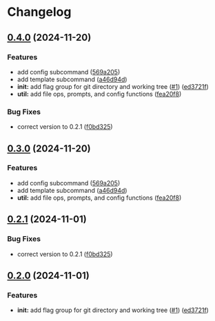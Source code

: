 # Changelog

## [0.4.0](https://github.com/iton0/hkup-cli/compare/v0.3.0...v0.4.0) (2024-11-20)


### Features

* add config subcommand ([569a205](https://github.com/iton0/hkup-cli/commit/569a205c82ca664032bb50ae32466d262a00868c))
* add template subcommand ([a46d94d](https://github.com/iton0/hkup-cli/commit/a46d94de0f5f0f43c3750b3350fbeee979e0ebf8))
* **init:** add flag group for git directory and working tree ([#1](https://github.com/iton0/hkup-cli/issues/1)) ([ed3721f](https://github.com/iton0/hkup-cli/commit/ed3721f83354dab268236e2e6ca1a033dcdc1427))
* **util:** add file ops, prompts, and config functions ([fea20f8](https://github.com/iton0/hkup-cli/commit/fea20f8222f98a7a2ebbaef17898aea12c3497c4))


### Bug Fixes

* correct version to 0.2.1 ([f0bd325](https://github.com/iton0/hkup-cli/commit/f0bd3251b349c60c5312a7ebb626bf37d775c9d6))

## [0.3.0](https://github.com/iton0/hkup-cli/compare/v0.2.1...v0.3.0) (2024-11-20)


### Features

* add config subcommand ([569a205](https://github.com/iton0/hkup-cli/commit/569a205c82ca664032bb50ae32466d262a00868c))
* add template subcommand ([a46d94d](https://github.com/iton0/hkup-cli/commit/a46d94de0f5f0f43c3750b3350fbeee979e0ebf8))
* **util:** add file ops, prompts, and config functions ([fea20f8](https://github.com/iton0/hkup-cli/commit/fea20f8222f98a7a2ebbaef17898aea12c3497c4))

## [0.2.1](https://github.com/iton0/hkup-cli/compare/v0.2.0...v0.2.1) (2024-11-01)


### Bug Fixes

* correct version to 0.2.1 ([f0bd325](https://github.com/iton0/hkup-cli/commit/f0bd3251b349c60c5312a7ebb626bf37d775c9d6))

## [0.2.0](https://github.com/iton0/hkup-cli/compare/v0.1.0...v0.2.0) (2024-11-01)


### Features

* **init:** add flag group for git directory and working tree ([#1](https://github.com/iton0/hkup-cli/issues/1)) ([ed3721f](https://github.com/iton0/hkup-cli/commit/ed3721f83354dab268236e2e6ca1a033dcdc1427))
